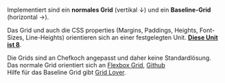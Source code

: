 Implementiert sind ein __normales Grid__ (vertikal ↓) und ein __Baseline-Grid__ (horizontal →).

Das Grid und auch die CSS properties (Margins, Paddings, Heights, Font-Sizes, Line-Heights) orientieren sich an einer festgelegten Unit. __[Diese Unit ist 8](https://mysticalnumbers.com/number-8/)__. 

Die Grids sind an Chefkoch angepasst und daher keine Standardlösung.  
Das normale Grid orientiert sich an [Flexbox Grid](http://flexboxgrid.com/), [Github](https://github.com/kristoferjoseph/flexboxgrid)  
Hilfe für das Baseline Grid gibt [Grid Lover](https://www.gridlover.net/try).